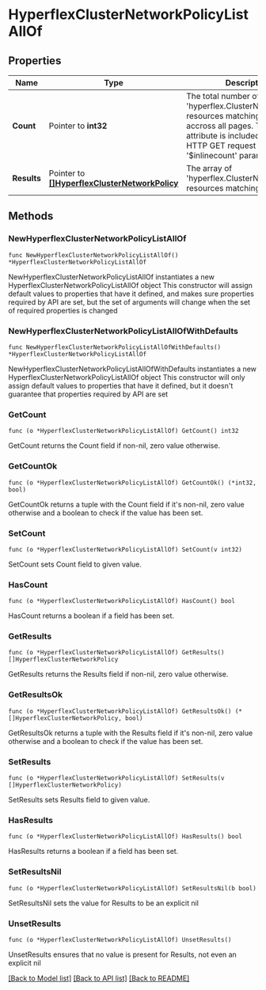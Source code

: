# HyperflexClusterNetworkPolicyListAllOf

## Properties

Name | Type | Description | Notes
------------ | ------------- | ------------- | -------------
**Count** | Pointer to **int32** | The total number of &#39;hyperflex.ClusterNetworkPolicy&#39; resources matching the request, accross all pages. The &#39;Count&#39; attribute is included when the HTTP GET request includes the &#39;$inlinecount&#39; parameter. | [optional] 
**Results** | Pointer to [**[]HyperflexClusterNetworkPolicy**](hyperflex.ClusterNetworkPolicy.md) | The array of &#39;hyperflex.ClusterNetworkPolicy&#39; resources matching the request. | [optional] 

## Methods

### NewHyperflexClusterNetworkPolicyListAllOf

`func NewHyperflexClusterNetworkPolicyListAllOf() *HyperflexClusterNetworkPolicyListAllOf`

NewHyperflexClusterNetworkPolicyListAllOf instantiates a new HyperflexClusterNetworkPolicyListAllOf object
This constructor will assign default values to properties that have it defined,
and makes sure properties required by API are set, but the set of arguments
will change when the set of required properties is changed

### NewHyperflexClusterNetworkPolicyListAllOfWithDefaults

`func NewHyperflexClusterNetworkPolicyListAllOfWithDefaults() *HyperflexClusterNetworkPolicyListAllOf`

NewHyperflexClusterNetworkPolicyListAllOfWithDefaults instantiates a new HyperflexClusterNetworkPolicyListAllOf object
This constructor will only assign default values to properties that have it defined,
but it doesn't guarantee that properties required by API are set

### GetCount

`func (o *HyperflexClusterNetworkPolicyListAllOf) GetCount() int32`

GetCount returns the Count field if non-nil, zero value otherwise.

### GetCountOk

`func (o *HyperflexClusterNetworkPolicyListAllOf) GetCountOk() (*int32, bool)`

GetCountOk returns a tuple with the Count field if it's non-nil, zero value otherwise
and a boolean to check if the value has been set.

### SetCount

`func (o *HyperflexClusterNetworkPolicyListAllOf) SetCount(v int32)`

SetCount sets Count field to given value.

### HasCount

`func (o *HyperflexClusterNetworkPolicyListAllOf) HasCount() bool`

HasCount returns a boolean if a field has been set.

### GetResults

`func (o *HyperflexClusterNetworkPolicyListAllOf) GetResults() []HyperflexClusterNetworkPolicy`

GetResults returns the Results field if non-nil, zero value otherwise.

### GetResultsOk

`func (o *HyperflexClusterNetworkPolicyListAllOf) GetResultsOk() (*[]HyperflexClusterNetworkPolicy, bool)`

GetResultsOk returns a tuple with the Results field if it's non-nil, zero value otherwise
and a boolean to check if the value has been set.

### SetResults

`func (o *HyperflexClusterNetworkPolicyListAllOf) SetResults(v []HyperflexClusterNetworkPolicy)`

SetResults sets Results field to given value.

### HasResults

`func (o *HyperflexClusterNetworkPolicyListAllOf) HasResults() bool`

HasResults returns a boolean if a field has been set.

### SetResultsNil

`func (o *HyperflexClusterNetworkPolicyListAllOf) SetResultsNil(b bool)`

 SetResultsNil sets the value for Results to be an explicit nil

### UnsetResults
`func (o *HyperflexClusterNetworkPolicyListAllOf) UnsetResults()`

UnsetResults ensures that no value is present for Results, not even an explicit nil

[[Back to Model list]](../README.md#documentation-for-models) [[Back to API list]](../README.md#documentation-for-api-endpoints) [[Back to README]](../README.md)


